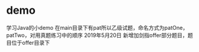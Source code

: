 # demo
学习Java的小demo
在main目录下有pat所以乙级试题，命名方式为patOne，patTwo，对用真题练习中的顺序
2019年5月20日
新增加剑指offer部分题目，题目位于offer目录下
